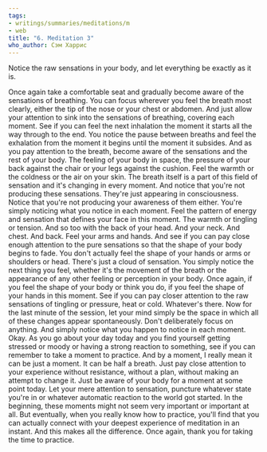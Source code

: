 ```yaml
---
tags:
- writings/summaries/meditations/m
- web
title: "6. Meditation 3"
who_author: Сэм Харрис
---
```


Notice the raw sensations in your body, and let everything be exactly as it is.

Once again take a comfortable seat and gradually become aware of the sensations of breathing.
You can focus wherever you feel the breath most clearly, either the tip of the nose or your chest or abdomen.
And just allow your attention to sink into the sensations of breathing, covering each moment.
See if you can feel the next inhalation the moment it starts all the way through to the end.
You notice the pause between breaths and feel the exhalation from the moment it begins until the moment it subsides.
And as you pay attention to the breath, become aware of the sensations and the rest of your body.
The feeling of your body in space, the pressure of your back against the chair or your legs against the cushion.
Feel the warmth or the coldness or the air on your skin.
The breath itself is a part of this field of sensation and it's changing in every moment.
And notice that you're not producing these sensations. They're just appearing in consciousness.
Notice that you're not producing your awareness of them either. You're simply noticing what you notice in each moment.
Feel the pattern of energy and sensation that defines your face in this moment.
The warmth or tingling or tension. And so too with the back of your head.
And your neck. And chest. And back.
Feel your arms and hands.
And see if you can pay close enough attention to the pure sensations so that the shape of your body begins to fade.
You don't actually feel the shape of your hands or arms or shoulders or head.
There's just a cloud of sensation.
You simply notice the next thing you feel, whether it's the movement of the breath or the appearance of any other feeling or perception in your body.
Once again, if you feel the shape of your body or think you do, if you feel the shape of your hands in this moment.
See if you can pay closer attention to the raw sensations of tingling or pressure, heat or cold.
Whatever's there.
Now for the last minute of the session, let your mind simply be the space in which all of these changes appear spontaneously.
Don't deliberately focus on anything. And simply notice what you happen to notice in each moment.
Okay. As you go about your day today and you find yourself getting stressed or moody or having a strong reaction to something,
see if you can remember to take a moment to practice. And by a moment, I really mean it can be just a moment.
It can be half a breath. Just pay close attention to your experience without resistance, without a plan, without making an attempt to change it.
Just be aware of your body for a moment at some point today. Let your mere attention to sensation, puncture whatever state you're in or
whatever automatic reaction to the world got started. In the beginning, these moments might not seem very important or important at all.
But eventually, when you really know how to practice, you'll find that you can actually connect with your deepest experience of meditation in an instant.
And this makes all the difference. Once again, thank you for taking the time to practice.